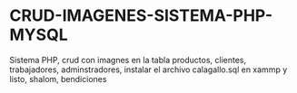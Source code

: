# CRUD-IMAGENES-SISTEMA-PHP-MYSQL
Sistema PHP, crud con imagnes en la tabla productos, clientes, trabajadores, adminstradores, instalar el archivo calagallo.sql en xammp y listo, shalom, bendiciones

